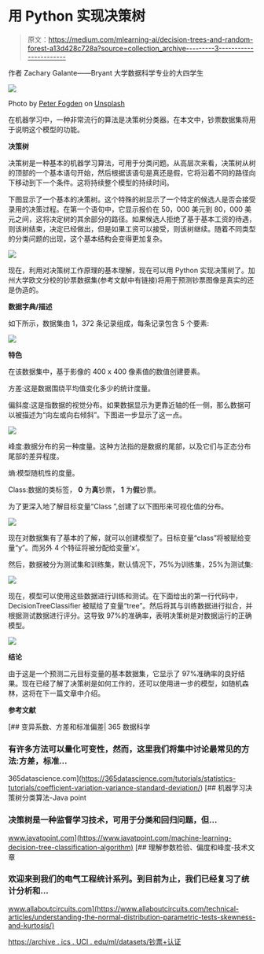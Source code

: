# 用 Python 实现决策树

> 原文：<https://medium.com/mlearning-ai/decision-trees-and-random-forest-a13d428c728a?source=collection_archive---------3----------------------->

作者 Zachary Galante——Bryant 大学数据科学专业的大四学生

![](img/4d4062662f85869c3eb27ad37a0324dc.png)

Photo by [Peter Fogden](https://unsplash.com/@petefogden?utm_source=medium&utm_medium=referral) on [Unsplash](https://unsplash.com?utm_source=medium&utm_medium=referral)

在机器学习中，一种非常流行的算法是决策树分类器。在本文中，钞票数据集将用于说明这个模型的功能。

**决策树**

决策树是一种基本的机器学习算法，可用于分类问题。从高层次来看，决策树从树的顶部的一个基本语句开始，然后根据该语句是真还是假，它将沿着不同的路径向下移动到下一个条件。这将持续整个模型的持续时间。

下图显示了一个基本的决策树。这个特殊的树显示了一个特定的候选人是否会接受录用的决策过程。在第一个语句中，它显示报价在 50，000 美元到 80，000 美元之间，这将决定树的其余部分的路径。如果候选人拒绝了基于基本工资的待遇，则该树结束，决定已经做出，但是如果工资可以接受，则该树继续。随着不同类型的分类问题的出现，这个基本结构会变得更加复杂。

![](img/66c467b9e626d6f1d3c0acc7762402ed.png)

现在，利用对决策树工作原理的基本理解，现在可以用 Python 实现决策树了。加州大学欧文分校的钞票数据集(参考文献中有链接)将用于预测钞票图像是真实的还是伪造的。

**数据字典/描述**

如下所示，数据集由 1，372 条记录组成，每条记录包含 5 个要素:

![](img/d9cf21ce1ade48779e602f9d722d0242.png)

**特色**

在该数据集中，基于影像的 400 x 400 像素值的数值创建要素。

方差:这是数据围绕平均值变化多少的统计度量。

偏斜度:这是指数据的视觉分布。如果数据显示为更靠近轴的任一侧，那么数据可以被描述为“向左或向右倾斜”。下图进一步显示了这一点。

![](img/9ec6f23ac756a74e32525b909a5f8427.png)

峰度:数据分布的另一种度量。这种方法指的是数据的尾部，以及它们与正态分布尾部的差异程度。

熵:模型随机性的度量。

Class:数据的类标签， **0** 为**真**钞票， **1** 为**假**钞票。

为了更深入地了解目标变量“Class ”,创建了以下图形来可视化值的分布。

![](img/bbbf991f6a5ee15fb0dfee5099316324.png)

现在对数据集有了基本的了解，就可以创建模型了。目标变量“class”将被赋给变量“y”。而另外 4 个特征将被分配给变量‘x’。

然后，数据被分为测试集和训练集，默认情况下，75%为训练集，25%为测试集:

![](img/5e7407d63810084aa6081472af1cb27a.png)

现在，模型可以使用这些数据进行训练和测试。在下面给出的第一行代码中，DecisionTreeClassifier 被赋给了变量“tree”。然后将其与训练数据进行拟合，并根据测试数据进行评分。这导致 97%的准确率，表明决策树是对数据运行的正确模型。

![](img/f7631154c16c4597d57cc40f1eeb0e13.png)

**结论**

由于这是一个预测二元目标变量的基本数据集，它显示了 97%准确率的良好结果。现在已经了解了决策树是如何工作的，还可以使用进一步的模型，如随机森林，这将在下一篇文章中介绍。

**参考文献**

[](https://365datascience.com/tutorials/statistics-tutorials/coefficient-variation-variance-standard-deviation/) [## 变异系数、方差和标准偏差| 365 数据科学

### 有许多方法可以量化可变性，然而，这里我们将集中讨论最常见的方法:方差，标准…

365datascience.com](https://365datascience.com/tutorials/statistics-tutorials/coefficient-variation-variance-standard-deviation/) [](https://www.javatpoint.com/machine-learning-decision-tree-classification-algorithm) [## 机器学习决策树分类算法-Java point

### 决策树是一种监督学习技术，可用于分类和回归问题，但…

www.javatpoint.com](https://www.javatpoint.com/machine-learning-decision-tree-classification-algorithm) [](https://www.allaboutcircuits.com/technical-articles/understanding-the-normal-distribution-parametric-tests-skewness-and-kurtosis/) [## 理解参数检验、偏度和峰度-技术文章

### 欢迎来到我们的电气工程统计系列。到目前为止，我们已经复习了统计分析和…

www.allaboutcircuits.com](https://www.allaboutcircuits.com/technical-articles/understanding-the-normal-distribution-parametric-tests-skewness-and-kurtosis/) 

[https://archive . ics . UCI . edu/ml/datasets/钞票+认证](https://archive.ics.uci.edu/ml/datasets/banknote+authentication)